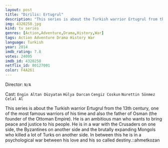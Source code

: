 ```yaml
---
layout: post
title: "Dirilis: Ertugrul"
description: "This series is about the Turkish warrior Ertugrul from the 13th century, one of the most famous warriors of his time and also the father of Osman (the founder of the Ottoman Empire). He is an ambitious man who wants to bring peace and justice to his people. He is in a war with the Crusaders on one side, the Byzantines on another side and the brutally expanding Mongols who killed a lot of Turks on another side. In between this he is in a psychological.."
img: 4320258.jpg
kind: tv series
genres: [Action,Adventure,Drama,History,War]
tags: Action Adventure Drama History War 
language: Turkish
year: 2014
imdb_rating: 7.8
votes: 24095
imdb_id: 4320258
netflix_id: 80127001
color: F4A261
---
```

Director: `N/A`  

Cast: `Engin Altan Düzyatan` `Hülya Darcan` `Cengiz Coskun` `Nurettin Sönmez` `Celal Al` 

This series is about the Turkish warrior Ertugrul from the 13th century, one of the most famous warriors of his time and also the father of Osman (the founder of the Ottoman Empire). He is an ambitious man who wants to bring peace and justice to his people. He is in a war with the Crusaders on one side, the Byzantines on another side and the brutally expanding Mongols who killed a lot of Turks on another side. In between this he is in a psychological war between his love and his so called destiny.::ahmetkozan